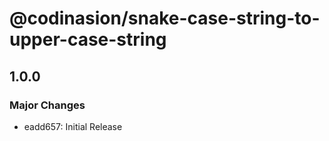 # @codinasion/snake-case-string-to-upper-case-string

## 1.0.0

### Major Changes

- eadd657: Initial Release
